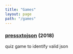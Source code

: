 ```yaml
---
title: "Games"
layout: page
path: "/games"
---
```


### [pressxtojson](https://concreted.github.io/pressxtojson) (2018)
quiz game to identify valid json
